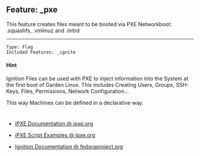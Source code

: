 ## Feature: _pxe

<website-feature> This feature creates files meant to be booted via PXE Networkboot: .squashfs, .vmlinuz and .initrd </website-feature>

---

	Type: Flag
	Included Features: _ignite

#### Hint
Ignition Files can be used with PXE to inject information into the System at the first boot of Garden Linux. This includes Creating Users, Groups, SSH-Keys, Files, Permissions, Network Configuration...

This way Machines can be defined in a declarative way.


#

- [iPXE Documentation @ ipxe.org](https://ipxe.org/docs)
- [iPXE Script Examples @ ipxe.org](https://ipxe.org/scripting)

- [Ignition Documentation @ fedoraproject.org](https://docs.fedoraproject.org/en-US/fedora-coreos/producing-ign/#_ignition_overview)

#
